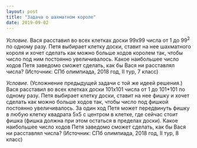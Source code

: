 ```yaml
---
layout: post
title: "Задача о шахматном короле"
date: 2019-09-02
---
```


*Условие.* Вася расставил во всех клетках доски 99x99 числа от 1 до 99<sup>2</sup> по одному разу. Петя выбирает клетку доски, ставит на нее шахматного короля и хочет сделать как можно больше ходов королем так, чтобы число под ним постоянно увеличивалось. Какое наибольшее число ходов Петя заведомо сможет сделать, как бы Вася ни расставлял числа? (Источник: СПб олимпиада, 2018 год, II тур, 7 класс)

*Условие.* (Усложнение предыдущей задачи с той же идеей решения.) Вася расставил во всех клетках доски 101x101 числа от 1 до 101*101 по одному разу. Петя выбирает клетку доски, ставит на нее фишку и хочет сделать как можно больше ходов так, чтобы число под фишкой постоянно увеличивалось. За один ход Петя может передвинуть фишку в любую клетку квадрата 5x5 с центром в клетке, где сейчас стоит фишка (фишка должна при этом остаться в пределах доски). Какое наибольшее число ходов Петя заведомо сможет сделать, как бы Вася ни расставлял числа? (Источник: СПб олимпиада, 2018 год, II тур, 8 класс)
